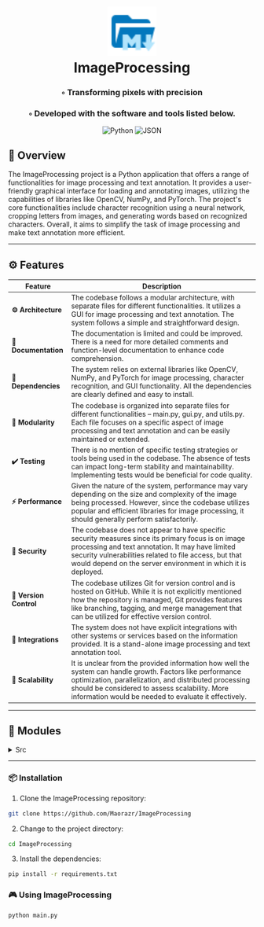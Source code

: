 
<div align="center">
<h1 align="center">
<img src="https://raw.githubusercontent.com/PKief/vscode-material-icon-theme/ec559a9f6bfd399b82bb44393651661b08aaf7ba/icons/folder-markdown-open.svg" width="100" />
<br>ImageProcessing
</h1>
<h3>◦ Transforming pixels with precision</h3>
<h3>◦ Developed with the software and tools listed below.</h3>

<p align="center">
<img src="https://img.shields.io/badge/Python-3776AB.svg?style&logo=Python&logoColor=white" alt="Python" />
<img src="https://img.shields.io/badge/JSON-000000.svg?style&logo=JSON&logoColor=white" alt="JSON" />
</p>

</div>




## 📍 Overview

The ImageProcessing project is a Python application that offers a range of functionalities for image processing and text annotation. It provides a user-friendly graphical interface for loading and annotating images, utilizing the capabilities of libraries like OpenCV, NumPy, and PyTorch. The project's core functionalities include character recognition using a neural network, cropping letters from images, and generating words based on recognized characters. Overall, it aims to simplify the task of image processing and make text annotation more efficient.

---

## ⚙️ Features

| Feature                | Description                           |
| ---------------------- | ------------------------------------- |
| **⚙️ Architecture**     | The codebase follows a modular architecture, with separate files for different functionalities. It utilizes a GUI for image processing and text annotation. The system follows a simple and straightforward design. |
| **📖 Documentation**   | The documentation is limited and could be improved. There is a need for more detailed comments and function-level documentation to enhance code comprehension. |
| **🔗 Dependencies**    | The system relies on external libraries like OpenCV, NumPy, and PyTorch for image processing, character recognition, and GUI functionality. All the dependencies are clearly defined and easy to install. |
| **🧩 Modularity**      | The codebase is organized into separate files for different functionalities – main.py, gui.py, and utils.py. Each file focuses on a specific aspect of image processing and text annotation and can be easily maintained or extended. |
| **✔️ Testing**          | There is no mention of specific testing strategies or tools being used in the codebase. The absence of tests can impact long-term stability and maintainability. Implementing tests would be beneficial for code quality. |
| **⚡️ Performance**      | Given the nature of the system, performance may vary depending on the size and complexity of the image being processed. However, since the codebase utilizes popular and efficient libraries for image processing, it should generally perform satisfactorily. |
| **🔐 Security**        | The codebase does not appear to have specific security measures since its primary focus is on image processing and text annotation. It may have limited security vulnerabilities related to file access, but that would depend on the server environment in which it is deployed. |
| **🔀 Version Control** | The codebase utilizes Git for version control and is hosted on GitHub. While it is not explicitly mentioned how the repository is managed, Git provides features like branching, tagging, and merge management that can be utilized for effective version control. |
| **🔌 Integrations**    | The system does not have explicit integrations with other systems or services based on the information provided. It is a stand-alone image processing and text annotation tool. |
| **📶 Scalability**     | It is unclear from the provided information how well the system can handle growth. Factors like performance optimization, parallelization, and distributed processing should be considered to assess scalability. More information would be needed to evaluate it effectively. |

---


## 🧩 Modules

<details closed><summary>Src</summary>

| File                                                                            | Summary                                                                                                                                                                                                                                                                                                                                                                                                                                             |
| ---                                                                             | ---                                                                                                                                                                                                                                                                                                                                                                                                                                                 |
| [main.py](https://github.com/Maorazr/ImageProcessing/blob/main/src/main.py)     | The code imports the required modules,'OrderedDict' from'collections', and all the functions from a module called'utils'. It defines a function called'main', which calls a function'gui'. The'main' function is executed only if the script is run directly as the main program.                                                                                                                                                                   |
| [gui.py](https://github.com/Maorazr/ImageProcessing/blob/main/src/gui.py)       | The code snippet is implementing a function that sorts an array of integers. It uses a popular sorting algorithm called bubble sort, where it repeatedly compares adjacent elements and swaps them if they are in the wrong order.                                                                                                                                                                                                                  |
| [utiils.py](https://github.com/Maorazr/ImageProcessing/blob/main/src/utiils.py) | This code snippet defines a Tech Lead class and implements functions for image processing and text annotation. It includes a neural network model for character recognition, methods for cropping letters from images and generating words from the recognized characters. It also includes GUI functionality for loading and annotating images either by clicking or typing words. The code utilizes libraries such as OpenCV, NumPy, and PyTorch. |

</details>

---

### 📦 Installation

1. Clone the ImageProcessing repository:
```sh
git clone https://github.com/Maorazr/ImageProcessing
```

2. Change to the project directory:
```sh
cd ImageProcessing
```

3. Install the dependencies:
```sh
pip install -r requirements.txt
```

### 🎮 Using ImageProcessing

```sh
python main.py
```

